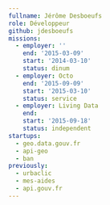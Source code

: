 ```yaml
---
fullname: Jérôme Desboeufs
role: Développeur
github: jdesboeufs
missions:
  - employer: ''
    end: '2015-03-09'
    start: '2014-03-10'
    status: dinum
  - employer: Octo
    end: '2015-09-09'
    start: '2015-03-10'
    status: service
  - employer: Living Data
    end:
    start: '2015-09-18'
    status: independent
startups:
  - geo.data.gouv.fr
  - api-geo
  - ban
previously:
  - urbaclic
  - mes-aides
  - api.gouv.fr
---
```


